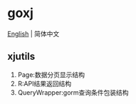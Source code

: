 # goxj

[English](readme.md) | 简体中文

## xjutils
1. Page:数据分页显示结构
2. R:API结果返回结构
3. QueryWrapper:gorm查询条件包装结构


